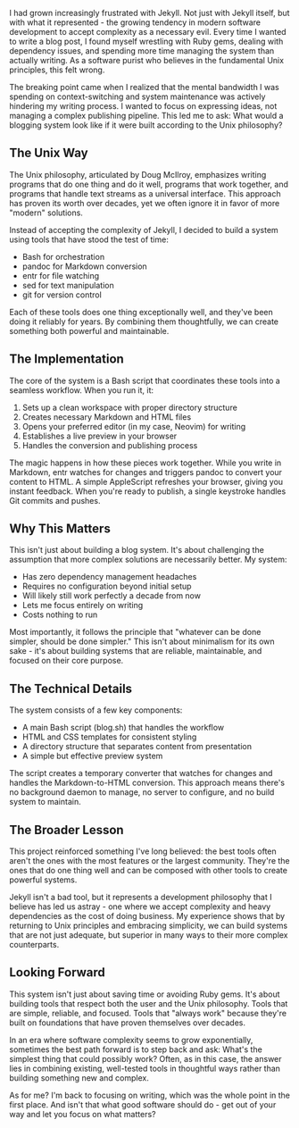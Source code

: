 I had grown increasingly frustrated with Jekyll. Not just with Jekyll itself, but with what it represented - the growing tendency in modern software development to accept complexity as a necessary evil. Every time I wanted to write a blog post, I found myself wrestling with Ruby gems, dealing with dependency issues, and spending more time managing the system than actually writing. As a software purist who believes in the fundamental Unix principles, this felt wrong.

The breaking point came when I realized that the mental bandwidth I was spending on context-switching and system maintenance was actively hindering my writing process. I wanted to focus on expressing ideas, not managing a complex publishing pipeline. This led me to ask: What would a blogging system look like if it were built according to the Unix philosophy?

## The Unix Way

The Unix philosophy, articulated by Doug McIlroy, emphasizes writing programs that do one thing and do it well, programs that work together, and programs that handle text streams as a universal interface. This approach has proven its worth over decades, yet we often ignore it in favor of more "modern" solutions.

Instead of accepting the complexity of Jekyll, I decided to build a system using tools that have stood the test of time:
- Bash for orchestration
- pandoc for Markdown conversion
- entr for file watching
- sed for text manipulation
- git for version control

Each of these tools does one thing exceptionally well, and they've been doing it reliably for years. By combining them thoughtfully, we can create something both powerful and maintainable.

## The Implementation

The core of the system is a Bash script that coordinates these tools into a seamless workflow. When you run it, it:
1. Sets up a clean workspace with proper directory structure
2. Creates necessary Markdown and HTML files
3. Opens your preferred editor (in my case, Neovim) for writing
4. Establishes a live preview in your browser
5. Handles the conversion and publishing process

The magic happens in how these pieces work together. While you write in Markdown, entr watches for changes and triggers pandoc to convert your content to HTML. A simple AppleScript refreshes your browser, giving you instant feedback. When you're ready to publish, a single keystroke handles Git commits and pushes.

## Why This Matters

This isn't just about building a blog system. It's about challenging the assumption that more complex solutions are necessarily better. My system:
- Has zero dependency management headaches
- Requires no configuration beyond initial setup
- Will likely still work perfectly a decade from now
- Lets me focus entirely on writing
- Costs nothing to run

Most importantly, it follows the principle that "whatever can be done simpler, should be done simpler." This isn't about minimalism for its own sake - it's about building systems that are reliable, maintainable, and focused on their core purpose.

## The Technical Details

The system consists of a few key components:
- A main Bash script (blog.sh) that handles the workflow
- HTML and CSS templates for consistent styling
- A directory structure that separates content from presentation
- A simple but effective preview system

The script creates a temporary converter that watches for changes and handles the Markdown-to-HTML conversion. This approach means there's no background daemon to manage, no server to configure, and no build system to maintain.

## The Broader Lesson

This project reinforced something I've long believed: the best tools often aren't the ones with the most features or the largest community. They're the ones that do one thing well and can be composed with other tools to create powerful systems.

Jekyll isn't a bad tool, but it represents a development philosophy that I believe has led us astray - one where we accept complexity and heavy dependencies as the cost of doing business. My experience shows that by returning to Unix principles and embracing simplicity, we can build systems that are not just adequate, but superior in many ways to their more complex counterparts.

## Looking Forward

This system isn't just about saving time or avoiding Ruby gems. It's about building tools that respect both the user and the Unix philosophy. Tools that are simple, reliable, and focused. Tools that "always work" because they're built on foundations that have proven themselves over decades.

In an era where software complexity seems to grow exponentially, sometimes the best path forward is to step back and ask: What's the simplest thing that could possibly work? Often, as in this case, the answer lies in combining existing, well-tested tools in thoughtful ways rather than building something new and complex.

As for me? I'm back to focusing on writing, which was the whole point in the first place. And isn't that what good software should do - get out of your way and let you focus on what matters?
